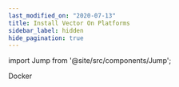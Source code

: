 ```yaml
---
last_modified_on: "2020-07-13"
title: Install Vector On Platforms
sidebar_label: hidden
hide_pagination: true
---
```


import Jump from '@site/src/components/Jump';

<Jump to="/docs/setup/installation/platforms/docker/">Docker</Jump>


